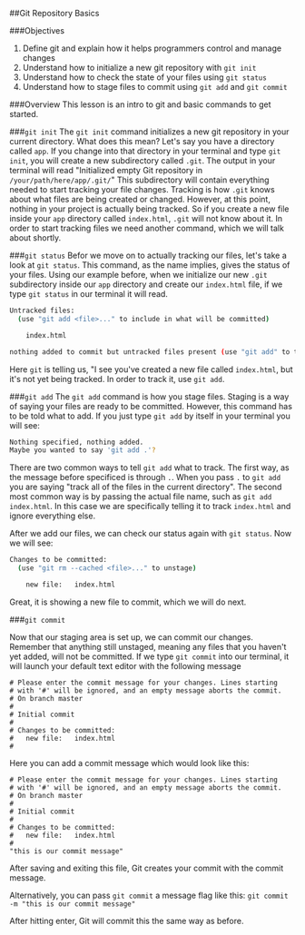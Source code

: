 ##Git Repository Basics

###Objectives
1. Define git and explain how it helps programmers control and manage changes
2. Understand how to initialize a new git repository with `git init`
2. Understand how to check the state of your files using `git status`
3. Understand how to stage files to commit using `git add` and `git commit`


###Overview
This lesson is an intro to git and basic commands to get started.

###`git init`
The `git init` command initializes a new git repository in your current directory. What does this mean? Let's say you have a directory called `app`. If you change into that directory in your terminal and type `git init`, you will create a new subdirectory called `.git`. The output in your terminal will read "Initialized empty Git repository in `/your/path/here/app/.git/`" This subdirectory will contain everything needed to start tracking your file changes. Tracking is how `.git` knows about what files are being created or changed. However, at this point, nothing in your project is actually being tracked. So if you create a new file inside your `app` directory called `index.html`, `.git` will not know about it. In order to start tracking files we need another command, which we will talk about shortly.

###`git status`
Befor we move on to actually tracking our files, let's take a look at `git status`. This command, as the name implies, gives the status of your files. Using our example before, when we initialize our new `.git` subdirectory inside our `app` directory and create our `index.html` file, if we type `git status` in our terminal it will read.

```bash
Untracked files:
  (use "git add <file>..." to include in what will be committed)

	index.html

nothing added to commit but untracked files present (use "git add" to track)
```
Here `git` is telling us, "I see you've created a new file called `index.html`, but it's not yet being tracked. In order to track it, use `git add`.

###`git add`
The `git add` command is how you stage files. Staging is a way of saying your files are ready to be committed. However, this command has to be told what to add. If you just type `git add` by itself in your terminal you will see:

```bash
Nothing specified, nothing added.
Maybe you wanted to say 'git add .'?
```
There are two common ways to tell `git add` what to track.
The first way, as the message before specificed is through `.`. When you pass `.` to `git add` you are saying "track all of the files in the current directory". The second most common way is by passing the actual file name, such as `git add index.html`. In this case we are specifically telling it to track `index.html` and ignore everything else.

After we add our files, we can check our status again with `git status`. Now we will see:

```bash
Changes to be committed:
  (use "git rm --cached <file>..." to unstage)

	new file:   index.html
```
Great, it is showing a new file to commit, which we will do next.

###`git commit`

Now that our staging area is set up, we can commit our changes. Remember that anything still unstaged, meaning any files that you haven't yet added, will not be committed. If we type `git commit` into our terminal, it will launch your default text editor with the following message

```
# Please enter the commit message for your changes. Lines starting
# with '#' will be ignored, and an empty message aborts the commit.
# On branch master
#
# Initial commit
#
# Changes to be committed:
#	new file:   index.html
#
```
Here you can add a commit message which would look like this:

```
# Please enter the commit message for your changes. Lines starting
# with '#' will be ignored, and an empty message aborts the commit.
# On branch master
#
# Initial commit
#
# Changes to be committed:
#	new file:   index.html
#
"this is our commit message"
```
After saving and exiting this file, Git creates your commit with the commit message.

Alternatively, you can pass `git commit` a message flag like this:
`git commit -m "this is our commit message"`

After hitting enter, Git will commit this the same way as before.
